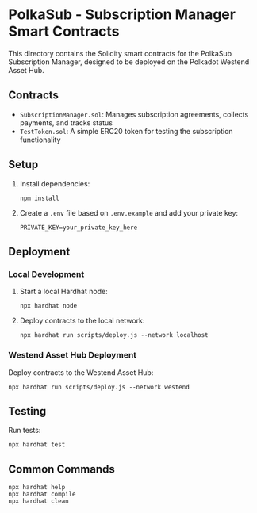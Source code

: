 # PolkaSub - Subscription Manager Smart Contracts

This directory contains the Solidity smart contracts for the PolkaSub Subscription Manager, designed to be deployed on the Polkadot Westend Asset Hub.

## Contracts

- `SubscriptionManager.sol`: Manages subscription agreements, collects payments, and tracks status
- `TestToken.sol`: A simple ERC20 token for testing the subscription functionality

## Setup

1. Install dependencies:
   ```shell
   npm install
   ```

2. Create a `.env` file based on `.env.example` and add your private key:
   ```
   PRIVATE_KEY=your_private_key_here
   ```

## Deployment

### Local Development

1. Start a local Hardhat node:
   ```shell
   npx hardhat node
   ```

2. Deploy contracts to the local network:
   ```shell
   npx hardhat run scripts/deploy.js --network localhost
   ```

### Westend Asset Hub Deployment

Deploy contracts to the Westend Asset Hub:
```shell
npx hardhat run scripts/deploy.js --network westend
```

## Testing

Run tests:
```shell
npx hardhat test
```

## Common Commands

```shell
npx hardhat help
npx hardhat compile
npx hardhat clean
```
